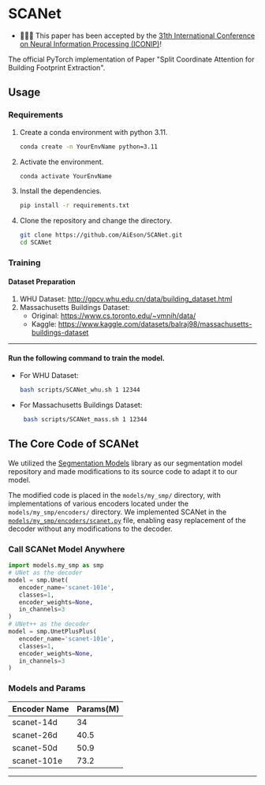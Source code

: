 # SCANet

- 🎉🎉🎉 This paper has been accepted by the [31th International Conference on Neural Information Processing (ICONIP)](https://iconip2024.org/)!

The official PyTorch implementation of Paper "Split Coordinate Attention for Building Footprint Extraction".

## Usage
### Requirements
1. Create a conda environment with python 3.11.
    ```Bash
    conda create -n YourEnvName python=3.11
    ```
2. Activate the environment.
    ```Bash
    conda activate YourEnvName
    ```
3. Install the dependencies.
   ```Bash
   pip install -r requirements.txt
   ```
4. Clone the repository and change the directory.
   ```Bash
   git clone https://github.com/AiEson/SCANet.git
   cd SCANet
   ```
### Training
#### Dataset Preparation
1. WHU Dataset: http://gpcv.whu.edu.cn/data/building_dataset.html
2. Massachusetts Buildings Dataset: 
   - Original: https://www.cs.toronto.edu/~vmnih/data/
   - Kaggle: https://www.kaggle.com/datasets/balraj98/massachusetts-buildings-dataset
---
#### Run the following command to train the model.
- For WHU Dataset:
  ```Bash
  bash scripts/SCANet_whu.sh 1 12344
  ```
- For Massachusetts Buildings Dataset:
  ```Bash
   bash scripts/SCANet_mass.sh 1 12344
   ```

## The Core Code of SCANet
We utilized the [Segmentation Models](https://segmentation-models-pytorch.readthedocs.io/en/latest/index.html) library as our segmentation model repository and made modifications to its source code to adapt it to our model.

The modified code is placed in the `models/my_smp/` directory, with implementations of various encoders located under the `models/my_smp/encoders/` directory. We implemented SCANet in the [`models/my_smp/encoders/scanet.py`](https://github.com/AiEson/SCANet/blob/main/models/my_smp/encoders/scanet.py) file, enabling easy replacement of the decoder without any modifications to the decoder.

### Call SCANet Model Anywhere
```Python
import models.my_smp as smp
# UNet as the decoder
model = smp.Unet(
   encoder_name='scanet-101e',
   classes=1,
   encoder_weights=None,
   in_channels=3
)
# UNet++ as the decoder
model = smp.UnetPlusPlus(
   encoder_name='scanet-101e',
   classes=1,
   encoder_weights=None,
   in_channels=3
)
```

### Models and Params
| **Encoder Name** | **Params(M)** |
|------------------|---------------|
| scanet-14d       | 34            |
| scanet-26d       | 40.5          |
| scanet-50d       | 50.9          |
| scanet-101e      | 73.2          |
---
